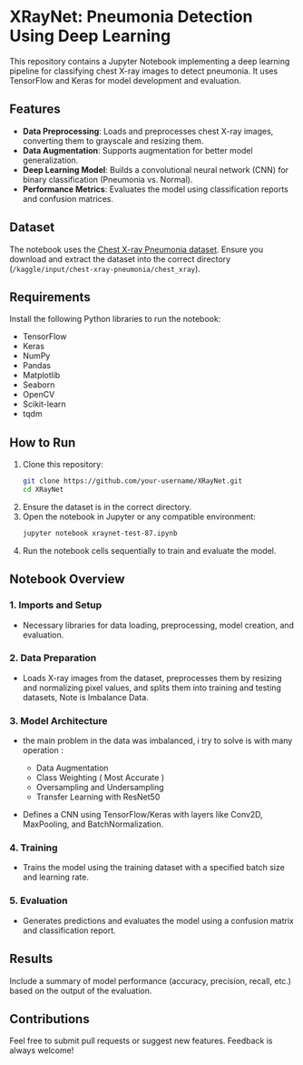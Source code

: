 # XRayNet: Pneumonia Detection Using Deep Learning

This repository contains a Jupyter Notebook implementing a deep learning pipeline for classifying chest X-ray images to detect pneumonia. It uses TensorFlow and Keras for model development and evaluation.

## Features

- **Data Preprocessing**: Loads and preprocesses chest X-ray images, converting them to grayscale and resizing them.
- **Data Augmentation**: Supports augmentation for better model generalization.
- **Deep Learning Model**: Builds a convolutional neural network (CNN) for binary classification (Pneumonia vs. Normal).
- **Performance Metrics**: Evaluates the model using classification reports and confusion matrices.

## Dataset

The notebook uses the [Chest X-ray Pneumonia dataset](https://www.kaggle.com/paultimothymooney/chest-xray-pneumonia). Ensure you download and extract the dataset into the correct directory (`/kaggle/input/chest-xray-pneumonia/chest_xray`).

## Requirements

Install the following Python libraries to run the notebook:

- TensorFlow
- Keras
- NumPy
- Pandas
- Matplotlib
- Seaborn
- OpenCV
- Scikit-learn
- tqdm

## How to Run

1. Clone this repository:
   ```bash
   git clone https://github.com/your-username/XRayNet.git
   cd XRayNet
   ```
2. Ensure the dataset is in the correct directory.
3. Open the notebook in Jupyter or any compatible environment:
   ```bash
   jupyter notebook xraynet-test-87.ipynb
   ```
4. Run the notebook cells sequentially to train and evaluate the model.

## Notebook Overview

### 1. **Imports and Setup**

- Necessary libraries for data loading, preprocessing, model creation, and evaluation.

### 2. **Data Preparation**

- Loads X-ray images from the dataset, preprocesses them by resizing and normalizing pixel values, and splits them into training and testing datasets, Note is Imbalance Data.

### 3. **Model Architecture**

- the main problem in the data was imbalanced, i try to solve is with many operation :

  - Data Augmentation
  - Class Weighting ( Most Accurate )
  - Oversampling and Undersampling
  - Transfer Learning with ResNet50

- Defines a CNN using TensorFlow/Keras with layers like Conv2D, MaxPooling, and BatchNormalization.

### 4. **Training**

- Trains the model using the training dataset with a specified batch size and learning rate.

### 5. **Evaluation**

- Generates predictions and evaluates the model using a confusion matrix and classification report.

## Results

Include a summary of model performance (accuracy, precision, recall, etc.) based on the output of the evaluation.

## Contributions

Feel free to submit pull requests or suggest new features. Feedback is always welcome!
